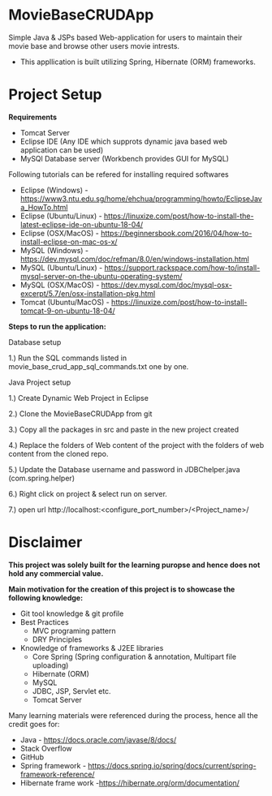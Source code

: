 # MovieBaseCRUDApp
Simple Java & JSPs based Web-application for users to maintain their movie base and browse other users movie intrests. 
 - This appllication is built utilizing Spring, Hibernate (ORM) frameworks.

# Project Setup

**Requirements**
 - Tomcat Server
 - Eclipse IDE (Any IDE which supprots dynamic java based web application can be used)
 - MySQl Database server (Workbench provides GUI for MySQL)
 
 Following tutorials can be refered for installing required softwares
  - Eclipse (Windows) - https://www3.ntu.edu.sg/home/ehchua/programming/howto/EclipseJava_HowTo.html
  - Eclipse (Ubuntu/Linux) - https://linuxize.com/post/how-to-install-the-latest-eclipse-ide-on-ubuntu-18-04/
  - Eclipse (OSX/MacOS) - https://beginnersbook.com/2016/04/how-to-install-eclipse-on-mac-os-x/
  - MySQL (Windows) - https://dev.mysql.com/doc/refman/8.0/en/windows-installation.html
  - MySQL (Ubuntu/Linux) - https://support.rackspace.com/how-to/install-mysql-server-on-the-ubuntu-operating-system/
  - MySQL (OSX/MacOS) - https://dev.mysql.com/doc/mysql-osx-excerpt/5.7/en/osx-installation-pkg.html
  - Tomcat (Ubuntu/MacOS) - https://linuxize.com/post/how-to-install-tomcat-9-on-ubuntu-18-04/

**Steps to run the application:**

Database setup

1.) Run the SQL commands listed in  movie_base_crud_app_sql_commands.txt one by one.

Java Project setup

1.) Create Dynamic Web Project in Eclipse

2.) Clone the MovieBaseCRUDApp from git

3.) Copy all the packages in src and paste in the new project created

4.) Replace the folders of Web content of the project with the folders of web content from the cloned repo.

5.) Update the Database username and password in JDBChelper.java (com.spring.helper)

6.) Right click on project & select run on server.

7.) open url http://localhost:<configure_port_number>/<Project_name>/



# Disclaimer
**This project was solely built for the learning puropse and hence does not hold any commercial value.**

**Main motivation for the creation of this project is to showcase the following knowledge:**

 - Git tool knowledge & git profile
 - Best Practices
    * MVC programing pattern
    * DRY Principles
 - Knowledge of frameworks & J2EE libraries
    * Core Spring (Spring configuration & annotation, Multipart file uploading)
    * Hibernate (ORM)
    * MySQL
    * JDBC, JSP, Servlet etc.
    * Tomcat Server

Many learning materials were referenced during the process, hence all the credit goes for:

- Java - https://docs.oracle.com/javase/8/docs/
- Stack Overflow
- GitHub
- Spring framework - https://docs.spring.io/spring/docs/current/spring-framework-reference/
- Hibernate frame work -https://hibernate.org/orm/documentation/
